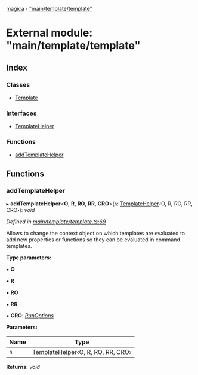 [magica](../README.md) › ["main/template/template"](_main_template_template_.md)

# External module: "main/template/template"

## Index

### Classes

* [Template](../classes/_main_template_template_.template.md)

### Interfaces

* [TemplateHelper](../interfaces/_main_template_template_.templatehelper.md)

### Functions

* [addTemplateHelper](_main_template_template_.md#addtemplatehelper)

## Functions

###  addTemplateHelper

▸ **addTemplateHelper**<**O**, **R**, **RO**, **RR**, **CRO**>(`h`: [TemplateHelper](../interfaces/_main_template_template_.templatehelper.md)‹O, R, RO, RR, CRO›): *void*

*Defined in [main/template/template.ts:69](https://github.com/cancerberoSgx/magica/blob/8fb28f9/src/main/template/template.ts#L69)*

Allows to change the context object on which templates are evaluated to add new properties or functions
so they can be evaluated in command templates.

**Type parameters:**

▪ **O**

▪ **R**

▪ **RO**

▪ **RR**

▪ **CRO**: *[RunOptions](../interfaces/_types_.runoptions.md)*

**Parameters:**

Name | Type |
------ | ------ |
`h` | [TemplateHelper](../interfaces/_main_template_template_.templatehelper.md)‹O, R, RO, RR, CRO› |

**Returns:** *void*
